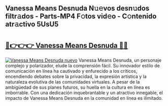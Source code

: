 ## Vanessa Means Desnuda N𝚞𝚎vos desn𝚞dos filtr𝚊dos - Parts-MP4 F𝚘tos vid𝚎o - C𝚘ntenido atr𝚊ctivo 5UsU5

# <h2><a href="http://mbbipu.tromn.icu/?c=Vanessa+Means+Desnuda">🔗👉👉👉 Vanessa Means Desnuda 🔗🔗</a></h2>

[![Vanessa Means Desnuda nuevo](https://i.imgur.com/pEAQMta.gif)](http://mbbipu.tromn.icu/?c=Vanessa+Means+Desnuda)
Vanessa Means Desnuda, un personaje complejo y polarizador, elude la comprensión fácil. Su innovador estilo de comunicación en línea ha cautivado y enfurecido a los críticos, encendiendo debates sobre la privacidad, la expresión artística y la naturaleza evolutiva de las comunidades virtuales. A pesar de la ambigüedad de sus planes futuros, su huella en la cultura en línea es imborrable. Con una dedicación inquebrantable y un atractivo innegable, el impacto de Vanessa Means Desnuda en la comunidad en línea es ilimitado.
